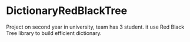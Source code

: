 # DictionaryRedBlackTree
Project on second year in university, team has 3 student. 
it use Red Black Tree library to build efficient dictionary.
